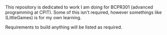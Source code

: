 This repository is dedicated to work I am doing for BCPR301 (advanced programming at CPIT).
Some of this isn't required, however somethings like (LittleGames) is for my own learning.

Requirements to build anything will be listed as required.
